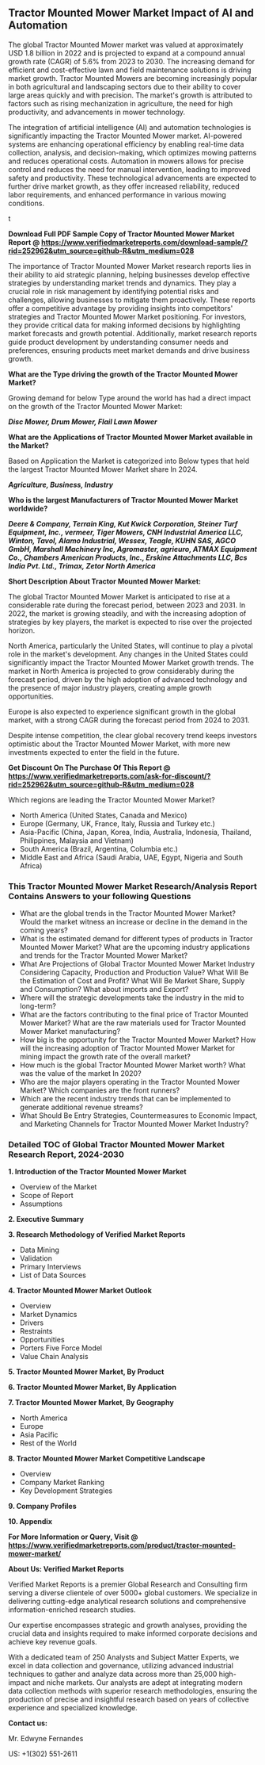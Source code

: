<h2>Tractor Mounted Mower Market Impact of AI and Automation</h2><p>The global Tractor Mounted Mower market was valued at approximately USD 1.8 billion in 2022 and is projected to expand at a compound annual growth rate (CAGR) of 5.6% from 2023 to 2030. The increasing demand for efficient and cost-effective lawn and field maintenance solutions is driving market growth. Tractor Mounted Mowers are becoming increasingly popular in both agricultural and landscaping sectors due to their ability to cover large areas quickly and with precision. The market's growth is attributed to factors such as rising mechanization in agriculture, the need for high productivity, and advancements in mower technology.</p><p>The integration of artificial intelligence (AI) and automation technologies is significantly impacting the Tractor Mounted Mower market. AI-powered systems are enhancing operational efficiency by enabling real-time data collection, analysis, and decision-making, which optimizes mowing patterns and reduces operational costs. Automation in mowers allows for precise control and reduces the need for manual intervention, leading to improved safety and productivity. These technological advancements are expected to further drive market growth, as they offer increased reliability, reduced labor requirements, and enhanced performance in various mowing conditions.</p>t</p><p id="" class=""><strong>Download Full PDF Sample Copy of Tractor Mounted Mower Market Report @ <a href="https://www.verifiedmarketreports.com/download-sample/?rid=252962&utm_source=github-R&utm_medium=028" target="_blank">https://www.verifiedmarketreports.com/download-sample/?rid=252962&utm_source=github-R&utm_medium=028</a></strong></p><p>The importance of&nbsp;Tractor Mounted Mower Market research reports lies in their ability to aid strategic planning, helping businesses develop effective strategies by understanding market trends and dynamics. They play a crucial role in risk management by identifying potential risks and challenges, allowing businesses to mitigate them proactively. These reports offer a competitive advantage by providing insights into competitors' strategies and Tractor Mounted Mower Market positioning. For investors, they provide critical data for making informed decisions by highlighting market forecasts and growth potential. Additionally, market research reports guide product development by understanding consumer needs and preferences, ensuring products meet market demands and drive business growth.</p><p><strong>What are the&nbsp;Type driving the growth of the Tractor Mounted Mower Market?</strong></p><p id="" class="">Growing demand for below Type around the world has had a direct impact on the growth of the Tractor Mounted Mower Market:</p><em><strong>Disc Mower, Drum Mower, Flail Lawn Mower</strong></em></p><strong>What are the&nbsp;Applications&nbsp;of Tractor Mounted Mower Market available in the Market?</strong></p><p id="" class="">Based on Application the Market is categorized into Below types that held the largest Tractor Mounted Mower Market share In 2024.</p><em><strong>Agriculture, Business, Industry</strong></em></p><strong>Who is the largest Manufacturers of Tractor Mounted Mower Market worldwide?</strong></p><p><em><strong>Deere & Company, Terrain King, Kut Kwick Corporation, Steiner Turf Equipment, Inc., vermeer, Tiger Mowers, CNH Industrial America LLC, Winton, Tavol, Alamo Industrial, Wessex, Teagle, KUHN SAS, AGCO GmbH, Marshall Machinery Inc, Agromaster, agrieuro, ATMAX Equipment Co., Chambers American Products, Inc., Erskine Attachments LLC, Bcs India Pvt. Ltd., Trimax, Zetor North America</strong></em></p><p id="" class=""><strong>Short Description About Tractor Mounted Mower Market:</strong></p><p>The global Tractor Mounted Mower Market is anticipated to rise at a considerable rate during the forecast period, between 2023 and 2031. In 2022, the market is growing steadily, and with the increasing adoption of strategies by key players, the market is expected to rise over the projected horizon.</p><p>North America, particularly the United States, will continue to play a pivotal role in the market's development. Any changes in the United States could significantly impact the Tractor Mounted Mower Market growth trends. The market in North America is projected to grow considerably during the forecast period, driven by the high adoption of advanced technology and the presence of major industry players, creating ample growth opportunities.</p><p>Europe is also expected to experience significant growth in the global market, with a strong CAGR during the forecast period from 2024 to 2031.</p><p>Despite intense competition, the clear global recovery trend keeps investors optimistic about the Tractor Mounted Mower Market, with more new investments expected to enter the field in the future.</p><p id="" class=""><strong>Get Discount On The Purchase Of This Report @ <a href="https://www.verifiedmarketreports.com/ask-for-discount/?rid=252962&utm_source=github-R&utm_medium=028" target="_blank">https://www.verifiedmarketreports.com/ask-for-discount/?rid=252962&utm_source=github-R&utm_medium=028</a></strong></p>Which regions are leading the Tractor Mounted Mower Market?</p><ul><li>North America (United States, Canada and Mexico)</li><li>Europe (Germany, UK, France, Italy, Russia and Turkey etc.)</li><li>Asia-Pacific (China, Japan, Korea, India, Australia, Indonesia, Thailand, Philippines, Malaysia and Vietnam)</li><li>South America (Brazil, Argentina, Columbia etc.)</li><li>Middle East and Africa (Saudi Arabia, UAE, Egypt, Nigeria and South Africa)</li></ul><h3 id="" class="">This Tractor Mounted Mower Market Research/Analysis Report Contains Answers to your following Questions</h3><ul><li>What are the global trends in the Tractor Mounted Mower Market? Would the market witness an increase or decline in the demand in the coming years?</li><li>What is the estimated demand for different types of products in Tractor Mounted Mower Market? What are the upcoming industry applications and trends for the Tractor Mounted Mower Market?</li><li>What Are Projections of Global Tractor Mounted Mower Market Industry Considering Capacity, Production and Production Value? What Will Be the Estimation of Cost and Profit? What Will Be Market Share, Supply and Consumption? What about imports and Export?</li><li>Where will the strategic developments take the industry in the mid to long-term?</li><li>What are the factors contributing to the final price of Tractor Mounted Mower Market? What are the raw materials used for Tractor Mounted Mower Market manufacturing?</li><li>How big is the opportunity for the Tractor Mounted Mower Market? How will the increasing adoption of Tractor Mounted Mower Market for mining impact the growth rate of the overall market?</li><li>How much is the global Tractor Mounted Mower Market worth? What was the value of the market In 2020?</li><li>Who are the major players operating in the Tractor Mounted Mower Market? Which companies are the front runners?</li><li>Which are the recent industry trends that can be implemented to generate additional revenue streams?</li><li>What Should Be Entry Strategies, Countermeasures to Economic Impact, and Marketing Channels for Tractor Mounted Mower Market Industry?</li></ul><h3 id="" class="">Detailed TOC of Global Tractor Mounted Mower Market Research Report, 2024-2030</h3><p id="" class=""><strong>1. Introduction of the Tractor Mounted Mower Market</strong></p><ul><li>Overview of the Market</li><li>Scope of Report</li><li>Assumptions</li></ul><p id="" class=""><strong>2. Executive Summary</strong></p><p id="" class=""><strong>3. Research Methodology of Verified Market Reports</strong></p><ul><li>Data Mining</li><li>Validation</li><li>Primary Interviews</li><li>List of Data Sources</li></ul><p id="" class=""><strong>4. Tractor Mounted Mower Market Outlook</strong></p><ul><li>Overview</li><li>Market Dynamics</li><li>Drivers</li><li>Restraints</li><li>Opportunities</li><li>Porters Five Force Model</li><li>Value Chain Analysis</li></ul><p id="" class=""><strong>5. Tractor Mounted Mower Market, By Product</strong></p><p id="" class=""><strong>6. Tractor Mounted Mower Market, By Application</strong></p><p id="" class=""><strong>7. Tractor Mounted Mower Market, By Geography</strong></p><ul><li>North America</li><li>Europe</li><li>Asia Pacific</li><li>Rest of the World</li></ul><p id="" class=""><strong>8. Tractor Mounted Mower Market Competitive Landscape</strong></p><ul><li>Overview</li><li>Company Market Ranking</li><li>Key Development Strategies</li></ul><p id="" class=""><strong>9. Company Profiles</strong></p><p id="" class=""><strong>10. Appendix</strong></p><p id="" class=""><strong>For More Information or Query, Visit @ <a href="https://www.verifiedmarketreports.com/product/tractor-mounted-mower-market/" target="_blank">https://www.verifiedmarketreports.com/product/tractor-mounted-mower-market/</a></strong></p><p id="" class=""><strong>About Us: Verified Market Reports</strong></p><p id="" class="">Verified Market Reports is a premier Global Research and Consulting firm serving a diverse clientele of over 5000+ global customers. We specialize in delivering cutting-edge analytical research solutions and comprehensive information-enriched research studies.</p><p id="" class="">Our expertise encompasses strategic and growth analyses, providing the crucial data and insights required to make informed corporate decisions and achieve key revenue goals.</p><p id="" class="">With a dedicated team of 250 Analysts and Subject Matter Experts, we excel in data collection and governance, utilizing advanced industrial techniques to gather and analyze data across more than 25,000 high-impact and niche markets. Our analysts are adept at integrating modern data collection methods with superior research methodologies, ensuring the production of precise and insightful research based on years of collective experience and specialized knowledge.</p><p id="" class=""><strong>Contact us:</strong></p><p id="" class="">Mr. Edwyne Fernandes</p><p id="" class="">US: +1(302) 551-2611</p>